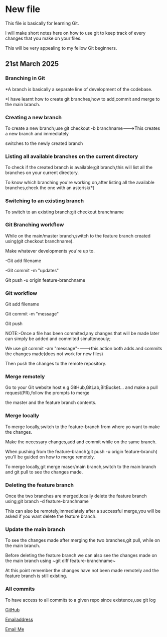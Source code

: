 # New file
This file is basically for learning Git.

I will make short notes here on how to use git to keep track of every changes that you make on your files.

This will be very appealing to my fellow Git beginners.

## 21st March 2025
### Branching in Git
*A branch is basically a separate line of development of the codebase.

*I have learnt how to create git branches,how to add,commit and merge to the main branch.

### Creating a new branch
To create a new branch;use git checkout -b branchname--->This creates a new branch and immediately 

switches to the newly created branch
### Listing all available branches on the current directory
To check if the created branch is available;git branch,this will list all the branches on your current directory.

To know which branching you're working on,after listing all the available branches,check the one with an asterisk(*)
### Switching to an existing branch
To switch to an existing branch;git checkout branchname
### Git Branching workflow
While on the main/master branch,switch to the feature branch created using(git checkout branchname).

Make whatever developments you're up to.

-Git add filename

-Git commit -m "updates"

Git push -u origin feature-branchname

### Git workflow
Git add filename

Git commit -m "message"

Git push

NOTE:-Once a file has been commited,any changes that will be made later can simply be added and commited simulteneouly;

We use git commit -am "message"---->this action both adds and commits the changes made(does not work for new files)

Then push the changes to the remote repository. 

### Merge remotely
Go to your Git website host e.g GitHub,GitLab,BitBucket... and make a pull request(PR),follow the prompts to merge 

the master and the feature branch contents.

### Merge locally
To merge locally,switch to the feature-branch from where yo want to make the changes.

Make the necessary changes,add and commit while on the same branch.

When pushing from the feature-branch(git push -u origin feature-branch) you'll be guided on how to merge remotely.

To merge locally,git merge maser/main branch,switch to the main branch and git pull to see the changes made.

### Deleting the feature branch
Once the two branches are merged,locally delete the feature branch using;git branch -d feature-branchname

This can also be remotely,immediately after a successful merge,you will be asked if you want delete the feature branch.

### Update the main branch
To see the changes made after merging the two branches,git pull, while on the main branch.

Before deleting the feature branch we can also see the changes made on the main branch using ~git diff feature-branchname~

At this point remember the changes have not been made remotely and the feature branch is still existing.

### All commits
To have access to all commits to a given repo since existence,use git log

[GitHub](https://github.com)

[Emailaddress](mailto:evansodhiambo658@gmail.com)

[Email Me](mailto:evansodhiambo658@gmail.com)




